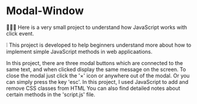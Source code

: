 # Modal-Window

🧑🏻‍💻 Here is a very small project to understand how JavaScript works with click event. 

❕ This project is developed to help beginners understand more about how to implement simple JavaScript methods in web applicaations.

  In this project, there are three modal buttons which are connected to the same text, and when clicked display the same message on the screen. To close the modal just click the '×' icon or anywhere out of the modal. Or you can simply press the key 'esc'.
  In this project, I used JavaScript to add and remove CSS classes from HTML
  You can also find detailed notes about certain methods in the 'script.js' file.
